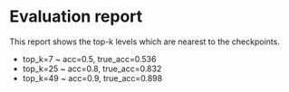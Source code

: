 # Evaluation report
This report shows the top-k levels which are nearest to the checkpoints.
+ top_k=7 ~ acc=0.5, true_acc=0.536
+ top_k=25 ~ acc=0.8, true_acc=0.832
+ top_k=49 ~ acc=0.9, true_acc=0.898

